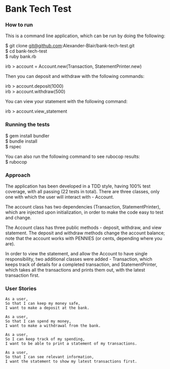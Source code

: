 # Bank Tech Test

### How to run

This is a command line application, which can be run by doing the following:

$ git clone git@github.com:Alexander-Blair/bank-tech-test.git  
$ cd bank-tech-test  
$ ruby bank.rb  

irb \> account = Account.new(Transaction, StatementPrinter.new)  

Then you can deposit and withdraw with the following commands:

irb \> account.deposit(1000)  
irb \> account.withdraw(500)  

You can view your statement with the following command:

irb \> account.view_statement  

### Running the tests

$ gem install bundler  
$ bundle install  
$ rspec  

You can also run the following command to see rubocop results:  
$ rubocop

### Approach

The application has been developed in a TDD style, having 100% test coverage, with all passing (22 tests in total). There are three classes, only one with which the user will interact with - Account.

The account class has two dependencies (Transaction, StatementPrinter), which are injected upon initialization, in order to make the code easy to test and change.

The Account class has three public methods - deposit, withdraw, and view statement. The deposit and withdraw methods change the account balance; note that the account works with PENNIES (or cents, depending where you are).

In order to view the statement, and allow the Account to have single responsibility, two additional classes were added - Transaction, which keeps track of details for a completed transaction, and StatementPrinter, which takes all the transactions and prints them out, with the latest transaction first.

### User Stories
```
As a user,
So that I can keep my money safe,  
I want to make a deposit at the bank.
```

```
As a user,  
So that I can spend my money,
I want to make a withdrawal from the bank.
```

```
As a user,  
So I can keep track of my spending,  
I want to be able to print a statement of my transactions.
```

```
As a user,  
So that I can see relevant information,
I want the statement to show my latest transactions first.
```
